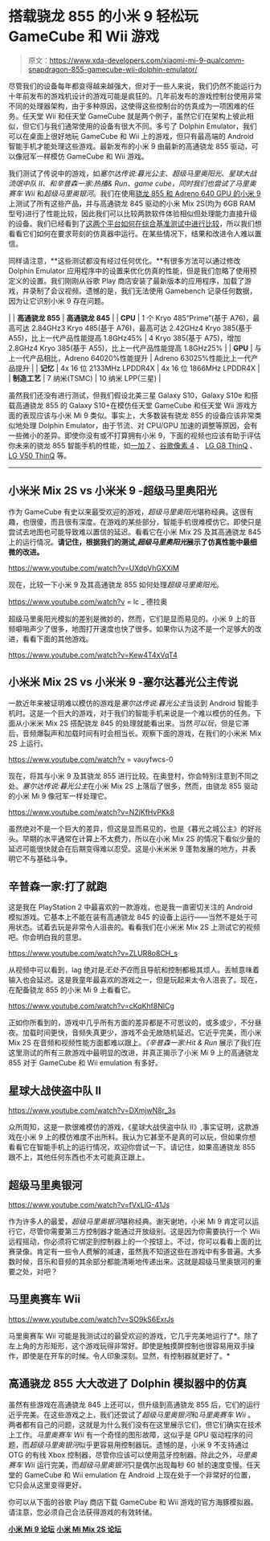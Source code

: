 # 搭载骁龙 855 的小米 9 轻松玩 GameCube 和 Wii 游戏

> 原文：<https://www.xda-developers.com/xiaomi-mi-9-qualcomm-snapdragon-855-gamecube-wii-dolphin-emulator/>

尽管我们的设备每年都变得越来越强大，但对于一些人来说，我们仍然不能运行为十年前发布的游戏机设计的游戏可能是疯狂的。几年前发布的游戏控制台使用非常不同的处理器架构，由于多种原因，这使得这些控制台的仿真成为一项困难的任务。任天堂 Wii 和任天堂 GameCube 就是两个例子，虽然它们在架构上彼此相似，但它们与我们通常使用的设备有很大不同。多亏了 Dolphin Emulator，我们可以在桌面上很好地玩 GameCube 和 Wii 上的游戏，但只有最高端的 Android 智能手机才能处理这些游戏。最新发布的小米 9 由最新的高通骁龙 855 驱动，可以像冠军一样模仿 GameCube 和 Wii 游戏。

我们测试了传说中的游戏，如*塞尔达传说:暮光公主*、*超级马里奥阳光*、*星球大战流氓中队 II、*和*辛普森一家:热播& Run、*game cube，同时我们也尝试了*马里奥赛车 Wii* 和*超级马里奥银河*。我们在使用[骁龙 855 和 Adreno 640 GPU 的](https://www.xda-developers.com/qualcomm-snapdragon-855-performance-gaming-ai-improvements-explained/)[小米 9](https://www.xda-developers.com/xiaomi-mi-9-specifications-launch/) 上测试了所有这些产品，并与高通骁龙 845 驱动的小米 Mix 2S(均为 6GB RAM 型号)进行了性能比较，因此我们可以比较两款软件体验相似但处理能力直接升级的设备。我们已经看到了[这两个平台如何在综合基准测试中进行比较](https://www.xda-developers.com/qualcomm-snapdragon-855-snapdragon-845-kirin-980-cpu-gpu-ai-benchmarks/)，所以我们想看看它们如何在要求苛刻的仿真器中运行。在某些情况下，结果和改进令人难以置信。

同样请注意，**这些测试都没有经过任何优化。**有很多方法可以通过修改 Dolphin Emulator 应用程序中的设置来优化仿真的性能，但是我们忽略了使用预定义的设置。我们刚刚从谷歌 Play 商店安装了最新版本的应用程序，加载了游戏，并录制了会议视频。遗憾的是，我们无法使用 Gamebench 记录任何数据，因为让它识别小米 9 存在问题。

|  | **高通骁龙 855** | **高通骁龙 845** |
| **CPU** | 1 个 Kryo 485“Prime”(基于 A76)，最高可达 2.84GHz3 Kryo 485(基于 A76)，最高可达 2.42GHz4 Kryo 385(基于 A55)，比上一代产品性能提高 1.8GHz45% | 4 Kryo 385(基于 A75)，增加 2.8GHz4 Kryo 385(基于 A55)，比上一代产品性能提高 1.8GHz25% |
| **GPU** | 与上一代产品相比，Adreno 64020%性能提升 | Adreno 63025%性能比上一代产品提升 |
| **记忆** | 4x 16 位 2133MHz LPDDR4X | 4x 16 位 1866MHz LPDDR4X |
| **制造工艺** | 7 纳米(TSMC) | 10 纳米 LPP(三星) |

虽然我们还没有进行测试，但我们假设北美三星 Galaxy S10，Galaxy S10e 和搭载高通骁龙 855 的 Galaxy S10+在模仿任天堂 GameCube 和任天堂 Wii 游戏方面的表现应该与小米 Mi 9 类似。事实上，大多数装有骁龙 855 的设备应该非常类似地处理 Dolphin Emulator，由于节流、对 CPU/GPU 加速的调整等原因，会有一些微小的差异。即使你没有或不打算拥有小米 9，下面的视频也应该有助于评估你未来的骁龙 855 智能手机的性能，如[一加 7](https://www.xda-developers.com/oneplus-7-cad-renders-notchless-pop-up-selfie-triple-rear-camera/) 、[谷歌像素 4](https://www.xda-developers.com/google-pixel-4-dual-sim-rumor/) 、 [LG G8 ThinQ](https://www.xda-developers.com/lg-g8-thinq-specifications-features/) 、 [LG V50 ThinQ](https://www.xda-developers.com/lg-v50-thinq-5g-specifications-features/) 等。

* * *

## 小米米 Mix 2S vs 小米米 9 -超级马里奥阳光

作为 GameCube 有史以来最受欢迎的游戏，*超级马里奥阳光*堪称经典。这很有趣，也很傻，而且很有深度。在游戏的某些部分，智能手机很难模仿它。即使只是尝试去地图也可能导致难以置信的延迟。看看它在小米 Mix 2S 及其高通骁龙 845 上的运行情况。**请记住，根据我们的测试,*超级马里奥阳光*展示了仿真性能中最细微的改进。**

https://www.youtube.com/watch?v=UXdpVhGXXiM

现在，比较一下小米 9 及其高通骁龙 855 如何处理*超级马里奥阳光*。

https://www.youtube.com/watch?v = lc _ 德拉奥

超级马里奥阳光模拟的差别是微妙的，然而，它们是显而易见的。小米 9 上的音频噼啪声少了很多，地图打开速度也快了很多。如果你认为这不是一个足够大的改进，看看下面的其他游戏。

https://www.youtube.com/watch?v=Kew4T4xVqT4

## 小米米 Mix 2S vs 小米米 9 -塞尔达暮光公主传说

一款近年来被证明难以模仿的游戏是*塞尔达传说:暮光公主*当谈到 Android 智能手机时。这是一个巨大的游戏，对于我们的智能手机来说是一个难以模仿的任务。下面从小米米 Mix 2S 搭配骁龙 845 的处理就能看出来。当然*可以玩*，但是它滞后，音频爆裂声和加载时间有时会相当长。观察下面的游戏，在我们的小米米 Mix 2S 上运行。

https://www.youtube.com/watch?v = vauyfwcs-0

现在，将其与小米 9 及其骁龙 855 进行比较。在奥登村，你会特别注意到不同之处。*塞尔达传说:暮光公主*在小米 Mix 2S 上落后了很多，然而，由骁龙 855 驱动的小米 Mi 9 像冠军一样处理它。

https://www.youtube.com/watch?v=N2jKfHvPKk8

虽然绝对不是一个巨大的差异，但这是显而易见的，也是《暮光之城公主》的好兆头。早期的水平通常在计算上不太费力，所以在小米 Mix 2S 的情况下看似少量的延迟可能很快就会在后期变得难以忍受。这是小米米米 9 蓬勃发展的地方，并表明它不与基础斗争。

## 辛普森一家:打了就跑

这是我在 PlayStation 2 中最喜欢的一款游戏，也是我一直密切关注的 Android 模拟游戏。它基本上不能在装有高通骁龙 845 的设备上运行——当然不是处于可用状态。试着去玩是非常令人沮丧的。看看我们在小米米 Mix 2S 上测试它的视频吧。你会明白我的意思。

https://www.youtube.com/watch?v=ZLUR8o8CH_s

从视频中可以看到，lag 绝对是*无处不在*而且导航和控制都极其烦人。丢帧意味着输入也会延迟。这是我童年最喜欢的游戏之一，但是玩起来太令人沮丧了。现在，在配备骁龙 855 的小米 Mi 9 上看看它。

https://www.youtube.com/watch?v=cKqKhf8NlCg

正如你所看到的，游戏中几乎所有方面的差异都是不可思议的，或多或少，不分昼夜。加载时间更快，音频失真更少，游戏不会无故随机延迟。它近乎完美，而小米 Mix 2S 在音频和视频性能方面都难以跟上。*《辛普森一家:Hit & Run* 展示了我们在这里测试的所有三款游戏中最明显的改进，并真正揭示了小米 Mi 9 上的高通骁龙 855 对于 GameCube 和 Wii emulation 有多好。

## 星球大战侠盗中队 II

https://www.youtube.com/watch?v=DXmjwN8r_3s

众所周知，这是一款很难模仿的游戏，《星球大战侠盗中队 II》,事实证明，这款游戏在小米 9 上的模仿难度不出所料。我认为它甚至不是真的可以玩，但如果你想看看它在智能手机上的运行情况，欢迎你尝试一下。请记住，如果高通骁龙 855 跟不上，其他任何东西也不太可能真正跟上。

## 超级马里奥银河

https://www.youtube.com/watch?v=fVxLlG-41Js

作为许多人的最爱，*超级马里奥银河*堪称经典。谢天谢地，小米 Mi 9 肯定可以运行它，尽管你需要第三方控制器才能通过开放级别。这是因为你需要执行一个 Wii 远程摇动，你必须将它绑定到控制器上的一个按钮上。不过，你可以看看上面的比赛录像。肯定有一些令人费解的减速，虽然我不知道这些在游戏中有多普遍。大多数时候，音乐和音频的其余部分都能清晰地传递出来。这就是超级马里奥银河的重要之处，对吧？

## 马里奥赛车 Wii

https://www.youtube.com/watch?v=SO9kS6ExrJs

马里奥赛车 Wii 可能是我测试过的最受欢迎的游戏，它几乎完美地运行了*。除了左上角的方形矩形，这个游戏玩得非常好。即使是触摸屏控制也很容易用双手操作，即使是在开车的时候。令人印象深刻。显然，有控制器就更好了。*

## 高通骁龙 855 大大改进了 Dolphin 模拟器中的仿真

虽然有些游戏在高通骁龙 845 上还可以，但升级到高通骁龙 855 后，它们的运行近乎完美。在这些游戏之上，我们还尝试了*超级马里奥银河*和*马里奥赛车 Wii* 。两者都有自己的问题，这就是为什么我们没有在这里展示它们，但它们确实在技术上工作。*马里奥赛车 Wii* 有一个奇怪的图形故障，这似乎是 GPU 驱动程序的问题，而*超级马里奥银河*似乎更容易用控制器玩。遗憾的是，小米 9 不支持通过 OTG 的有线 Xbox 控制器，尽管你应该可以使用蓝牙控制器。除此之外，*马里奥赛车 Wii* 运行完美，而*超级马里奥银河*只是偶尔出现每秒 60 帧的速度变慢。任天堂的 GameCube 和 Wii emulation 在 Android 上现在处于一个非常好的位置，它只会从这里变得更好。

你可以从下面的谷歌 Play 商店下载 GameCube 和 Wii 游戏的官方海豚模拟器。请注意，您必须自己合法获得游戏的有效转储。

[**小米 Mi 9 论坛**](https://forum.xda-developers.com/Mi-9) [**小米 Mi Mix 2S 论坛**](https://forum.xda-developers.com/xiaomi-mi-mix-2s)